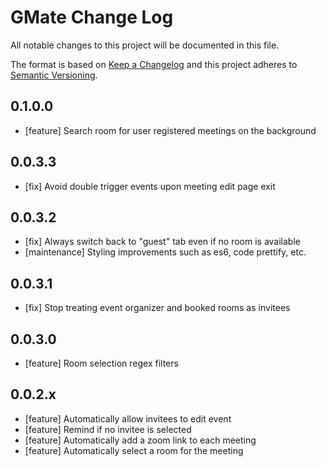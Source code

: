 # GMate Change Log

All notable changes to this project will be documented in this file.

The format is based on [Keep a Changelog](http://keepachangelog.com/) and this project adheres to [Semantic Versioning](http://semver.org/).

## 0.1.0.0
- [feature] Search room for user registered meetings on the background

## 0.0.3.3

- [fix] Avoid double trigger events upon meeting edit page exit

## 0.0.3.2

- [fix] Always switch back to "guest" tab even if no room is available
- [maintenance] Styling improvements such as es6, code prettify, etc.

## 0.0.3.1

- [fix] Stop treating event organizer and booked rooms as invitees

## 0.0.3.0

- [feature] Room selection regex filters

## 0.0.2.x

- [feature] Automatically allow invitees to edit event
- [feature] Remind if no invitee is selected
- [feature] Automatically add a zoom link to each meeting
- [feature] Automatically select a room for the meeting